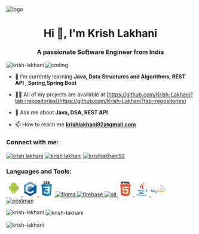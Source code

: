 ![logo](https://github.com/Krish-Lakhani/Krish-Lakhani/commit/5331f06a695102fa111b7b9187ba0ecb5a3108d1)
<h1 align="center">Hi 👋, I'm Krish Lakhani</h1>
<h3 align="center">A passionate Software Engineer from India</h3>

<img align="right" alt="coding" width="400" src="https://www.wingstechsolutions.com/wp-content/uploads/2022/03/full-stack-development.gif">

<p align="left"> <img src="https://komarev.com/ghpvc/?username=krish-lakhani&label=Profile%20views&color=0e75b6&style=flat" alt="krish-lakhani" /> </p>

- 🌱 I’m currently learning **Java, Data Structures and Algorithms, REST API , Spring,Spring Boot**

- 👨‍💻 All of my projects are available at [https://github.com/Krish-Lakhani?tab=repositories](https://github.com/Krish-Lakhani?tab=repositories)

- 💬 Ask me about **Java, DSA, REST API**

- 📫 How to reach me **krishlakhani92@gmail.com**

<h3 align="left">Connect with me:</h3>
<p align="left">
<a href="https://twitter.com/krish lakhani" target="blank"><img align="center" src="https://raw.githubusercontent.com/rahuldkjain/github-profile-readme-generator/master/src/images/icons/Social/twitter.svg" alt="krish lakhani" height="30" width="40" /></a>
<a href="https://linkedin.com/in/krish lakhani" target="blank"><img align="center" src="https://raw.githubusercontent.com/rahuldkjain/github-profile-readme-generator/master/src/images/icons/Social/linked-in-alt.svg" alt="krish lakhani" height="30" width="40" /></a>
<a href="https://www.leetcode.com/krishlakhani92" target="blank"><img align="center" src="https://raw.githubusercontent.com/rahuldkjain/github-profile-readme-generator/master/src/images/icons/Social/leet-code.svg" alt="krishlakhani92" height="30" width="40" /></a>
</p>

<h3 align="left">Languages and Tools:</h3>
<p align="left"> <a href="https://developer.android.com" target="_blank" rel="noreferrer"> <img src="https://raw.githubusercontent.com/devicons/devicon/master/icons/android/android-original-wordmark.svg" alt="android" width="40" height="40"/> </a> <a href="https://www.cprogramming.com/" target="_blank" rel="noreferrer"> <img src="https://raw.githubusercontent.com/devicons/devicon/master/icons/c/c-original.svg" alt="c" width="40" height="40"/> </a> <a href="https://www.w3schools.com/css/" target="_blank" rel="noreferrer"> <img src="https://raw.githubusercontent.com/devicons/devicon/master/icons/css3/css3-original-wordmark.svg" alt="css3" width="40" height="40"/> </a> <a href="https://www.figma.com/" target="_blank" rel="noreferrer"> <img src="https://www.vectorlogo.zone/logos/figma/figma-icon.svg" alt="figma" width="40" height="40"/> </a> <a href="https://firebase.google.com/" target="_blank" rel="noreferrer"> <img src="https://www.vectorlogo.zone/logos/firebase/firebase-icon.svg" alt="firebase" width="40" height="40"/> </a> <a href="https://git-scm.com/" target="_blank" rel="noreferrer"> <img src="https://www.vectorlogo.zone/logos/git-scm/git-scm-icon.svg" alt="git" width="40" height="40"/> </a> <a href="https://www.w3.org/html/" target="_blank" rel="noreferrer"> <img src="https://raw.githubusercontent.com/devicons/devicon/master/icons/html5/html5-original-wordmark.svg" alt="html5" width="40" height="40"/> </a> <a href="https://www.java.com" target="_blank" rel="noreferrer"> <img src="https://raw.githubusercontent.com/devicons/devicon/master/icons/java/java-original.svg" alt="java" width="40" height="40"/> </a> <a href="https://www.mysql.com/" target="_blank" rel="noreferrer"> <img src="https://raw.githubusercontent.com/devicons/devicon/master/icons/mysql/mysql-original-wordmark.svg" alt="mysql" width="40" height="40"/> </a> <a href="https://postman.com" target="_blank" rel="noreferrer"> <img src="https://www.vectorlogo.zone/logos/getpostman/getpostman-icon.svg" alt="postman" width="40" height="40"/> </a> </p>

<p><img align="left" src="https://github-readme-stats.vercel.app/api/top-langs?username=krish-lakhani&show_icons=true&locale=en&layout=compact" alt="krish-lakhani" /></p>

<p>&nbsp;<img align="center" src="https://github-readme-stats.vercel.app/api?username=krish-lakhani&show_icons=true&locale=en" alt="krish-lakhani" /></p>

<p><img align="center" src="https://github-readme-streak-stats.herokuapp.com/?user=krish-lakhani&" alt="krish-lakhani" /></p>

